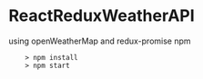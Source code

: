 # ReactReduxWeatherAPI
 using openWeatherMap and redux-promise npm

```
	> npm install
	> npm start
```
